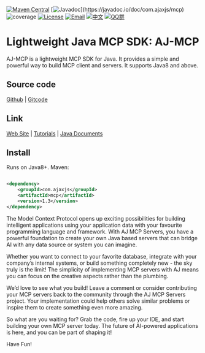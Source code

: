 [![Maven Central](https://img.shields.io/maven-central/v/com.ajaxjs/mcp?label=Latest%20Release)](https://central.sonatype.com/artifact/com.ajaxjs/mcp)
[![Javadoc](https://img.shields.io/badge/javadoc-1.0-brightgreen.svg?)](https://javadoc.io/doc/com.ajaxjs/mcp)
![coverage](https://img.shields.io/badge/coverage-80%25-yellowgreen.svg?maxAge=2592000)
[![License](https://img.shields.io/badge/license-Apache--2.0-green.svg?longCache=true&style=flat)](http://www.apache.org/licenses/LICENSE-2.0.txt)
[![Email](https://img.shields.io/badge/Contact--me-Email-orange.svg)](mailto:frank@ajaxjs.com)
[![中文](https://img.shields.io/badge/lang-中文-red)](./README.zh-CN.md)
[![QQ群](https://framework.ajaxjs.com/static/qq.svg)](https://shang.qq.com/wpa/qunwpa?idkey=3877893a4ed3a5f0be01e809e7ac120e346102bd550deb6692239bb42de38e22)

# Lightweight Java MCP SDK: AJ-MCP

AJ-MCP is a lightweight MCP SDK for Java.  It provides a simple and powerful way to build MCP client and servers. It supports Java8 and above.

## Source code

[Github](https://github.com/lightweight-component/aj-mcp) | [Gitcode](https://gitcode.com/lightweight-component/aj-mcp)

## Link

[Web Site](https://mcp.ajaxjs.com) | [Tutorials](https://javadoc.io/doc/com.ajaxjs/mcp) | [Java Documents](https://javadoc.io/doc/com.ajaxjs/mcp)

## Install

Runs on Java8+. Maven:

```xml

<dependency>
    <groupId>com.ajaxjs</groupId>
    <artifactId>mcp</artifactId>
    <version>1.3</version>
</dependency>
```

The Model Context Protocol opens up exciting possibilities for building intelligent applications using your application data with your favourite programming language and framework. With AJ MCP Servers, you have a powerful foundation to create your own Java based servers that can bridge AI with any data source or system you can imagine.

Whether you want to connect to your favorite database, integrate with your company’s internal systems, or build something completely new - the sky truly is the limit! The simplicity of implementing MCP servers with AJ means you can focus on the creative aspects rather than the plumbing.

We’d love to see what you build! Leave a comment or consider contributing your MCP servers back to the community through the AJ MCP Servers project. Your implementation could help others solve similar problems or inspire them to create something even more amazing.

So what are you waiting for? Grab the code, fire up your IDE, and start building your own MCP server today. The future of AI-powered applications is here, and you can be part of shaping it!

Have Fun!

